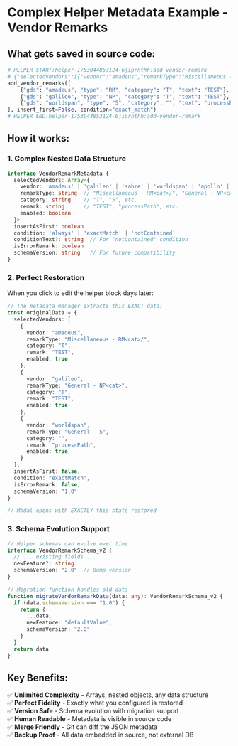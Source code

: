 # Complex Helper Metadata Example - Vendor Remarks

## What gets saved in source code:

```python
# HELPER_START:helper-1753044853124-6jiprnthh:add-vendor-remark
# {"selectedVendors":[{"vendor":"amadeus","remarkType":"Miscellaneous - RM<cat>/","category":"T","remark":"TEST","enabled":true},{"vendor":"galileo","remarkType":"General - NP<cat>","category":"T","remark":"TEST","enabled":true},{"vendor":"worldspan","remarkType":"General - 5","category":"","remark":"processPath","enabled":true}],"insertAsFirst":false,"condition":"exactMatch","isErrorRemark":false,"conditionText":"","schemaVersion":"1.0"}
add_vendor_remarks([
    {"gds": "amadeus", "type": "RM", "category": "T", "text": "TEST"},
    {"gds": "galileo", "type": "NP", "category": "T", "text": "TEST"}, 
    {"gds": "worldspan", "type": "5", "category": "", "text": "processPath"}
], insert_first=False, condition="exact_match")
# HELPER_END:helper-1753044853124-6jiprnthh:add-vendor-remark
```

## How it works:

### 1. **Complex Nested Data Structure**
```typescript
interface VendorRemarkMetadata {
  selectedVendors: Array<{
    vendor: 'amadeus' | 'galileo' | 'sabre' | 'worldspan' | 'apollo' | 'abacus'
    remarkType: string  // "Miscellaneous - RM<cat>/", "General - NP<cat>", etc.
    category: string    // "T", "5", etc.
    remark: string      // "TEST", "processPath", etc.
    enabled: boolean
  }>
  insertAsFirst: boolean
  condition: 'always' | 'exactMatch' | 'notContained'
  conditionText?: string  // For "notContained" condition
  isErrorRemark: boolean
  schemaVersion: string   // For future compatibility
}
```

### 2. **Perfect Restoration**
When you click to edit the helper block days later:

```typescript
// The metadata manager extracts this EXACT data:
const originalData = {
  selectedVendors: [
    {
      vendor: "amadeus",
      remarkType: "Miscellaneous - RM<cat>/", 
      category: "T",
      remark: "TEST",
      enabled: true
    },
    {
      vendor: "galileo",
      remarkType: "General - NP<cat>",
      category: "T", 
      remark: "TEST",
      enabled: true
    },
    {
      vendor: "worldspan",
      remarkType: "General - 5",
      category: "",
      remark: "processPath", 
      enabled: true
    }
  ],
  insertAsFirst: false,
  condition: "exactMatch",
  isErrorRemark: false,
  schemaVersion: "1.0"
}

// Modal opens with EXACTLY this state restored
```

### 3. **Schema Evolution Support**
```typescript
// Helper schemas can evolve over time
interface VendorRemarkSchema_v2 {
  // ... existing fields ...
  newFeature?: string
  schemaVersion: "2.0"  // Bump version
}

// Migration function handles old data
function migrateVendorRemarkData(data: any): VendorRemarkSchema_v2 {
  if (data.schemaVersion === "1.0") {
    return {
      ...data,
      newFeature: "defaultValue",
      schemaVersion: "2.0"
    }
  }
  return data
}
```

## Key Benefits:

✅ **Unlimited Complexity** - Arrays, nested objects, any data structure  
✅ **Perfect Fidelity** - Exactly what you configured is restored  
✅ **Version Safe** - Schema evolution with migration support  
✅ **Human Readable** - Metadata is visible in source code  
✅ **Merge Friendly** - Git can diff the JSON metadata  
✅ **Backup Proof** - All data embedded in source, not external DB 